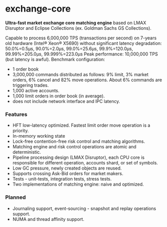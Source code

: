 # exchange-core

**Ultra-fast market exchange core matching engine** based on LMAX Disruptor and Eclipse Collections (ex. Goldman Sachs GS Collections).

Capable to process 6,000,000 TPS (transactions per second) on 7-years old hardware (Intel® Xeon® X5690) without significant latency degradation:
50.0%=0.5µs, 90.0%=2.0µs, 99.0%=25.6µs, 99.9%=120.0µs, 99.99%=205.0µs, 99.999%=223.0µs
Peak performance: 10,000,000 TPS (but latency is awful).
Benchmark configuration:
- 1 order book
- 3,000,000 commands distributed as follows: 9% limit, 3% market orders, 6% cancel and 82% move operations. About 6% commands are triggering trades.
- 1,000 active accounts.
- 1,000 limit orders in order book (in average).
- does not include network interface and IPC latency.

### Features
- HFT low-latency optimized. Fastest limit order move operation is a priority.
- In-memory working state
- Lock-free contention-free risk control and matching algorithms.
- Matching engine and risk control operations are atomic and deterministic.
- Pipeline processing design (LMAX Disruptor), each CPU core is responsible for different operation, accounts shard, or set of symbols.
- Low GC pressure, newly created objects are reused.
- Supports crossing Ask-Bid orders for market makers.
- Tests - unit-tests, integration tests, stress tests.
- Two implementations of matching engine: naive and optimized.

### Planned
- Journaling support, event-sourcing - snapshot and replay operations support.
- NUMA and thread affinity support.